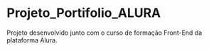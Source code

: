 # Projeto_Portifolio_ALURA
Projeto desenvolvido junto com o curso de formação Front-End da plataforma Alura.
